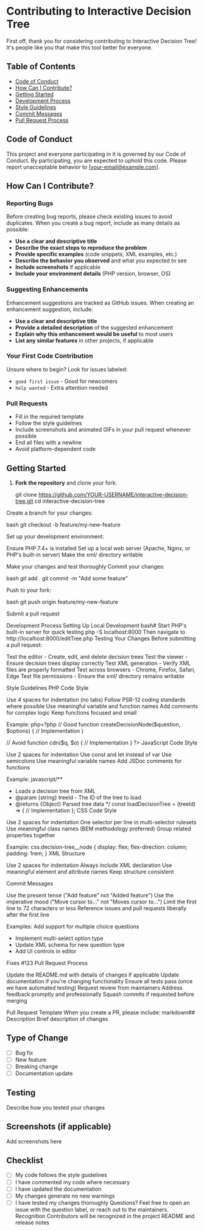 # Contributing to Interactive Decision Tree

First off, thank you for considering contributing to Interactive Decision Tree! It's people like you that make this tool better for everyone.

## Table of Contents

- [Code of Conduct](#code-of-conduct)
- [How Can I Contribute?](#how-can-i-contribute)
- [Getting Started](#getting-started)
- [Development Process](#development-process)
- [Style Guidelines](#style-guidelines)
- [Commit Messages](#commit-messages)
- [Pull Request Process](#pull-request-process)

## Code of Conduct

This project and everyone participating in it is governed by our Code of Conduct. By participating, you are expected to uphold this code. Please report unacceptable behavior to [your-email@example.com].

## How Can I Contribute?

### Reporting Bugs

Before creating bug reports, please check existing issues to avoid duplicates. When you create a bug report, include as many details as possible:

- **Use a clear and descriptive title**
- **Describe the exact steps to reproduce the problem**
- **Provide specific examples** (code snippets, XML examples, etc.)
- **Describe the behavior you observed** and what you expected to see
- **Include screenshots** if applicable
- **Include your environment details** (PHP version, browser, OS)

### Suggesting Enhancements

Enhancement suggestions are tracked as GitHub issues. When creating an enhancement suggestion, include:

- **Use a clear and descriptive title**
- **Provide a detailed description** of the suggested enhancement
- **Explain why this enhancement would be useful** to most users
- **List any similar features** in other projects, if applicable

### Your First Code Contribution

Unsure where to begin? Look for issues labeled:
- `good first issue` - Good for newcomers
- `help wanted` - Extra attention needed

### Pull Requests

- Fill in the required template
- Follow the style guidelines
- Include screenshots and animated GIFs in your pull request whenever possible
- End all files with a newline
- Avoid platform-dependent code

## Getting Started

1. **Fork the repository** and clone your fork:

   git clone https://github.com/YOUR-USERNAME/interactive-decision-tree.git
   cd interactive-decision-tree

Create a branch for your changes:

bash   git checkout -b feature/my-new-feature

Set up your development environment:

Ensure PHP 7.4+ is installed
Set up a local web server (Apache, Nginx, or PHP's built-in server)
Make the xml/ directory writable


Make your changes and test thoroughly
Commit your changes:

bash   git add .
   git commit -m "Add some feature"

Push to your fork:

bash   git push origin feature/my-new-feature

Submit a pull request

Development Process
Setting Up Local Development
bash# Start PHP's built-in server for quick testing
php -S localhost:8000
Then navigate to http://localhost:8000/editTree.php
Testing Your Changes
Before submitting a pull request:

Test the editor - Create, edit, and delete decision trees
Test the viewer - Ensure decision trees display correctly
Test XML generation - Verify XML files are properly formatted
Test across browsers - Chrome, Firefox, Safari, Edge
Test file permissions - Ensure the xml/ directory remains writable

Style Guidelines
PHP Code Style

Use 4 spaces for indentation (no tabs)
Follow PSR-12 coding standards where possible
Use meaningful variable and function names
Add comments for complex logic
Keep functions focused and small

Example:
php<?php
// Good
function createDecisionNode($question, $options) {
    // Implementation
}

// Avoid
function cdn($q, $o) {
    // Implementation
}
?>
JavaScript Code Style

Use 2 spaces for indentation
Use const and let instead of var
Use semicolons
Use meaningful variable names
Add JSDoc comments for functions

Example:
javascript/**
 * Loads a decision tree from XML
 * @param {string} treeId - The ID of the tree to load
 * @returns {Object} Parsed tree data
 */
const loadDecisionTree = (treeId) => {
  // Implementation
};
CSS Code Style

Use 2 spaces for indentation
One selector per line in multi-selector rulesets
Use meaningful class names (BEM methodology preferred)
Group related properties together

Example:
css.decision-tree__node {
  display: flex;
  flex-direction: column;
  padding: 1rem;
}
XML Structure

Use 2 spaces for indentation
Always include XML declaration
Use meaningful element and attribute names
Keep structure consistent

Commit Messages

Use the present tense ("Add feature" not "Added feature")
Use the imperative mood ("Move cursor to..." not "Moves cursor to...")
Limit the first line to 72 characters or less
Reference issues and pull requests liberally after the first line

Examples:
Add support for multiple choice questions

- Implement multi-select option type
- Update XML schema for new question type
- Add UI controls in editor

Fixes #123
Pull Request Process

Update the README.md with details of changes if applicable
Update documentation if you're changing functionality
Ensure all tests pass (once we have automated testing)
Request review from maintainers
Address feedback promptly and professionally
Squash commits if requested before merging

Pull Request Template
When you create a PR, please include:
markdown## Description
Brief description of changes

## Type of Change
- [ ] Bug fix
- [ ] New feature
- [ ] Breaking change
- [ ] Documentation update

## Testing
Describe how you tested your changes

## Screenshots (if applicable)
Add screenshots here

## Checklist
- [ ] My code follows the style guidelines
- [ ] I have commented my code where necessary
- [ ] I have updated the documentation
- [ ] My changes generate no new warnings
- [ ] I have tested my changes thoroughly
Questions?
Feel free to open an issue with the question label, or reach out to the maintainers.
Recognition
Contributors will be recognized in the project README and release notes
